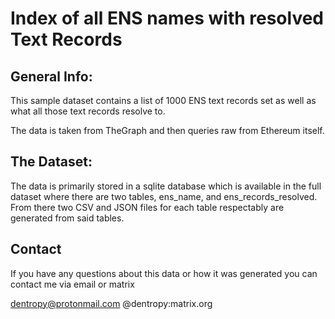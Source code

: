 # Index of all ENS names with resolved Text Records

## General Info:

This sample dataset contains a list of 1000 ENS text records set as well as what all those text records resolve to.

The data is taken from TheGraph and then queries raw from Ethereum itself.

## The Dataset:

The data is primarily stored in a sqlite database which is available in the full dataset where there are two tables, ens_name, and ens_records_resolved. From there two CSV and JSON files for each table respectably are generated from said tables.

## Contact

If you have any questions about this data or how it was generated you can contact me via email or matrix

dentropy@protonmail.com
@dentropy:matrix.org